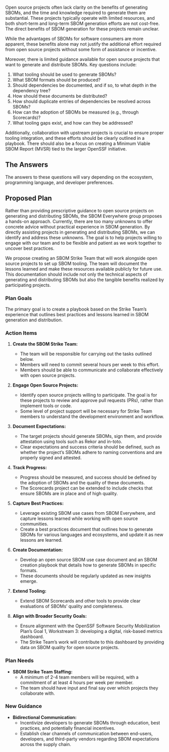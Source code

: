 Open source projects often lack clarity on the benefits of generating SBOMs, and the time and knowledge required to generate them are substantial. These projects typically operate with limited resources, and both short-term and long-term SBOM generation efforts are not cost-free. The direct benefits of SBOM generation for these projects remain unclear.

While the advantages of SBOMs for software consumers are more apparent, these benefits alone may not justify the additional effort required from open source projects without some form of assistance or incentive.

Moreover, there is limited guidance available for open source projects that want to generate and distribute SBOMs. Key questions include:

1. What tooling should be used to generate SBOMs?
2. What SBOM formats should be produced?
3. Should dependencies be documented, and if so, to what depth in the dependency tree?
4. How should these documents be distributed?
5. How should duplicate entries of dependencies be resolved across SBOMs?
6. How can the adoption of SBOMs be measured (e.g., through Scorecards)?
7. What tooling gaps exist, and how can they be addressed?

Additionally, collaboration with upstream projects is crucial to ensure proper tooling integration, and these efforts should be clearly outlined in a playbook. There should also be a focus on creating a Minimum Viable SBOM Report (MVSR) tied to the larger OpenSSF initiative.

## The Answers

The answers to these questions will vary depending on the ecosystem, programming language, and developer preferences.

## Proposed Plan

Rather than providing prescriptive guidance to open source projects on generating and distributing SBOMs, the SBOM Everywhere group proposes a hands-on approach. Currently, there are too many unknowns to offer concrete advice without practical experience in SBOM generation. By directly assisting projects in generating and distributing SBOMs, we can identify and address these unknowns. The goal is to help projects willing to engage with our team and to be flexible and patient as we work together to uncover best practices.

We propose creating an SBOM Strike Team that will work alongside open source projects to set up SBOM tooling. The team will document the lessons learned and make these resources available publicly for future use. This documentation should include not only the technical aspects of generating and distributing SBOMs but also the tangible benefits realized by participating projects.

### Plan Goals

The primary goal is to create a playbook based on the Strike Team’s experience that outlines best practices and lessons learned in SBOM generation and distribution.

### Action Items

1. **Create the SBOM Strike Team:**
   - The team will be responsible for carrying out the tasks outlined below.
   - Members will need to commit several hours per week to this effort.
   - Members should be able to communicate and collaborate effectively with open source projects.

2. **Engage Open Source Projects:**
   - Identify open source projects willing to participate. The goal is for these projects to review and approve pull requests (PRs), rather than implement tools or code.
   - Some level of project support will be necessary for Strike Team members to understand the development environment and workflow.
   
3. **Document Expectations:**
   - The target projects should generate SBOMs, sign them, and provide attestation using tools such as Rekor and in-toto.
   - Clear expectations and success criteria should be defined, such as whether the project’s SBOMs adhere to naming conventions and are properly signed and attested.

4. **Track Progress:**
   - Progress should be measured, and success should be defined by the adoption of SBOMs and the quality of these documents.
   - The Scorecards project can be extended to include checks that ensure SBOMs are in place and of high quality.

5. **Capture Best Practices:**
   - Leverage existing SBOM use cases from SBOM Everywhere, and capture lessons learned while working with open source communities.
   - Create a best practices document that outlines how to generate SBOMs for various languages and ecosystems, and update it as new lessons are learned.

6. **Create Documentation:**
   - Develop an open source SBOM use case document and an SBOM creation playbook that details how to generate SBOMs in specific formats.
   - These documents should be regularly updated as new insights emerge.

7. **Extend Tooling:**
   - Extend SBOM Scorecards and other tools to provide clear evaluations of SBOMs’ quality and completeness.

8. **Align with Broader Security Goals:**
   - Ensure alignment with the OpenSSF Software Security Mobilization Plan’s Goal 1, Workstream 3: developing a digital, risk-based metrics dashboard.
   - The Strike Team’s work will contribute to this dashboard by providing data on SBOM quality for open source projects.

### Plan Needs

- **SBOM Strike Team Staffing:**
   - A minimum of 2-4 team members will be required, with a commitment of at least 4 hours per week per member.
   - The team should have input and final say over which projects they collaborate with.

### New Guidance

- **Bidirectional Communication:**
   - Incentivize developers to generate SBOMs through education, best practices, and potentially financial incentives.
   - Establish clear channels of communication between end-users, developers, and third-party vendors regarding SBOM expectations across the supply chain.
